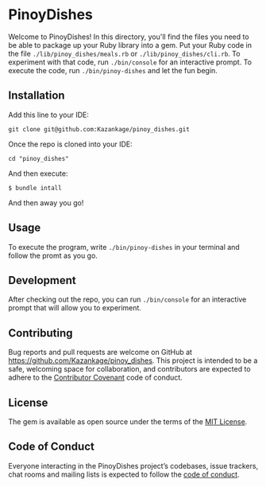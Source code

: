 # PinoyDishes

Welcome to PinoyDishes! In this directory, you'll find the files you need to be able to package up your Ruby library into a gem. Put your Ruby code in the file `./lib/pinoy_dishes/meals.rb` or `./lib/pinoy_dishes/cli.rb`. To experiment with that code, run `./bin/console` for an interactive prompt. To execute the code, run `./bin/pinoy-dishes` and let the fun begin.


## Installation

Add this line to your IDE:

`git clone git@github.com:Kazankage/pinoy_dishes.git`

Once the repo is cloned into your IDE:

`cd "pinoy_dishes"`

And then execute:

    $ bundle intall

And then away you go!

## Usage

To execute the program, write `./bin/pinoy-dishes` in your terminal and follow the promt as you go.



## Development

After checking out the repo, you can run `./bin/console` for an interactive prompt that will allow you to experiment.


## Contributing

Bug reports and pull requests are welcome on GitHub at https://github.com/Kazankage/pinoy_dishes. This project is intended to be a safe, welcoming space for collaboration, and contributors are expected to adhere to the [Contributor Covenant](http://contributor-covenant.org) code of conduct.

## License

The gem is available as open source under the terms of the [MIT License](https://opensource.org/licenses/MIT).

## Code of Conduct

Everyone interacting in the PinoyDishes project’s codebases, issue trackers, chat rooms and mailing lists is expected to follow the [code of conduct](https://github.com/'benign-processor-9960'/pinoy_dishes/blob/master/CODE_OF_CONDUCT.md).
